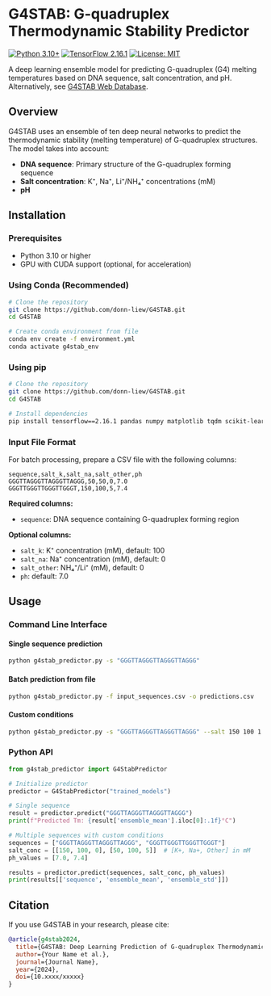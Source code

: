 # G4STAB: G-quadruplex Thermodynamic Stability Predictor

[![Python 3.10+](https://img.shields.io/badge/python-3.10+-blue.svg)](https://www.python.org/downloads/)
[![TensorFlow 2.16.1](https://img.shields.io/badge/tensorflow-2.16.1-orange.svg)](https://tensorflow.org/)
[![License: MIT](https://img.shields.io/badge/License-MIT-yellow.svg)](https://opensource.org/licenses/MIT)

A deep learning ensemble model for predicting G-quadruplex (G4) melting temperatures based on DNA sequence, salt concentration, and pH. Alternatively, see [G4STAB Web Database](https://donn-liew.github.io/g4stab-web-database/).

## Overview

G4STAB uses an ensemble of ten deep neural networks to predict the thermodynamic stability (melting temperature) of G-quadruplex structures. The model takes into account:

- **DNA sequence**: Primary structure of the G-quadruplex forming sequence
- **Salt concentration**: K⁺, Na⁺, Li⁺/NH₄⁺ concentrations (mM)
- **pH**


## Installation

### Prerequisites

- Python 3.10 or higher
- GPU with CUDA support (optional, for acceleration)

### Using Conda (Recommended)

```bash
# Clone the repository
git clone https://github.com/donn-liew/G4STAB.git
cd G4STAB

# Create conda environment from file
conda env create -f environment.yml
conda activate g4stab_env
```

### Using pip

```bash
# Clone the repository
git clone https://github.com/donn-liew/G4STAB.git
cd G4STAB

# Install dependencies
pip install tensorflow==2.16.1 pandas numpy matplotlib tqdm scikit-learn
```

### Input File Format

For batch processing, prepare a CSV file with the following columns:

```csv
sequence,salt_k,salt_na,salt_other,ph
GGGTTAGGGTTAGGGTTAGGG,50,50,0,7.0
GGGTTGGGTTGGGTTGGGT,150,100,5,7.4
```
**Required columns:**
- `sequence`: DNA sequence containing G-quadruplex forming region

**Optional columns:**
- `salt_k`: K⁺ concentration (mM), default: 100
- `salt_na`: Na⁺ concentration (mM), default: 0   
- `salt_other`: NH₄⁺/Li⁺ (mM), default: 0
- `ph`: default: 7.0

## Usage

### Command Line Interface

#### Single sequence prediction

```bash
python g4stab_predictor.py -s "GGGTTAGGGTTAGGGTTAGGG"
```

#### Batch prediction from file

```bash
python g4stab_predictor.py -f input_sequences.csv -o predictions.csv
```

#### Custom conditions

```bash
python g4stab_predictor.py -s "GGGTTAGGGTTAGGGTTAGGG" --salt 150 100 1 --ph 7.4
```

### Python API

```python
from g4stab_predictor import G4StabPredictor

# Initialize predictor
predictor = G4StabPredictor("trained_models")

# Single sequence
result = predictor.predict("GGGTTAGGGTTAGGGTTAGGG")
print(f"Predicted Tm: {result['ensemble_mean'].iloc[0]:.1f}°C")

# Multiple sequences with custom conditions
sequences = ["GGGTTAGGGTTAGGGTTAGGG", "GGGTTGGGTTGGGTTGGGT"]
salt_conc = [[150, 100, 0], [50, 100, 5]]  # [K+, Na+, Other] in mM
ph_values = [7.0, 7.4]

results = predictor.predict(sequences, salt_conc, ph_values)
print(results[['sequence', 'ensemble_mean', 'ensemble_std']])
```

## Citation

If you use G4STAB in your research, please cite:

```bibtex
@article{g4stab2024,
  title={G4STAB: Deep Learning Prediction of G-quadruplex Thermodynamic Stability},
  author={Your Name et al.},
  journal={Journal Name},
  year={2024},
  doi={10.xxxx/xxxxx}
}
```


